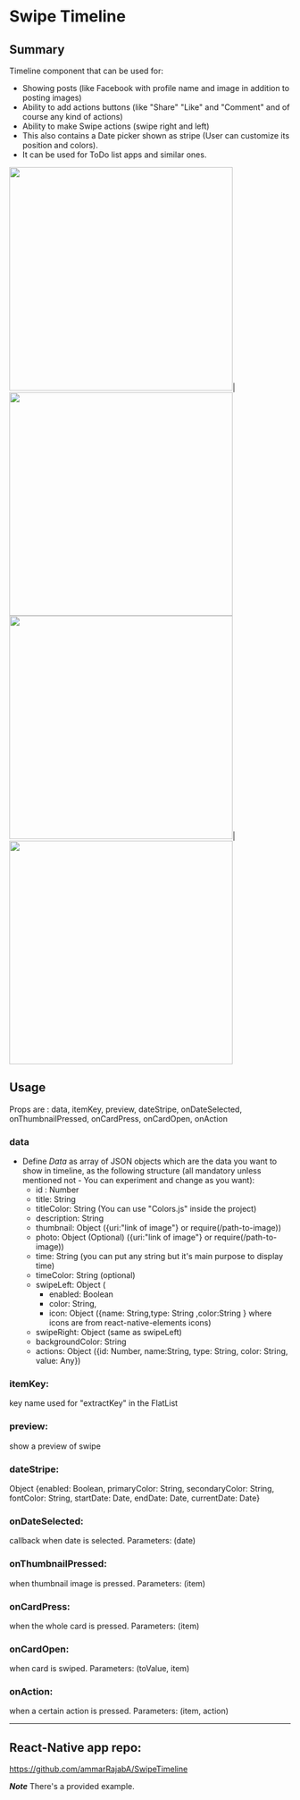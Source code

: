 # Swipe Timeline

## Summary
Timeline component that can be used for:
  - Showing posts (like Facebook with profile name and image in addition to posting images)
  - Ability to add actions buttons (like "Share" "Like" and "Comment" and of course any kind of actions)
  - Ability to make Swipe actions (swipe right and left)
  - This also contains a Date picker shown as stripe (User can customize its position and colors).
  - It can be used for ToDo list apps and similar ones. 


<img src="https://github.com/ammarRajabA/ReactNative-SwipeTimeline/raw/master/example/Screenshot_20190622-201740.png" width="400">|<img src="https://github.com/ammarRajabA/ReactNative-SwipeTimeline/raw/master/example/Screenshot_20190622-201802.png" width="400">
<img src="https://github.com/ammarRajabA/ReactNative-SwipeTimeline/raw/master/example/Screenshot_20190622-201810.png" width="400">|<img src="https://github.com/ammarRajabA/ReactNative-SwipeTimeline/raw/master/example/Screenshot_20190622-201823.png" width="400">

## Usage
Props are : data, itemKey, preview, dateStripe, onDateSelected, onThumbnailPressed, onCardPress, onCardOpen, onAction
### data
  - Define *Data* as array of JSON objects which are the data you want to show in timeline, as the following structure (all mandatory unless mentioned not - You can experiment and change as you want):
    - id : Number
    - title: String
    - titleColor: String (You can use "Colors.js" inside the project)
    - description: String
    - thumbnail: Object ({uri:"link of image"} or require(/path-to-image))
    - photo: Object (Optional) ({uri:"link of image"} or require(/path-to-image))
    - time: String (you can put any string but it's main purpose to display time)
    - timeColor: String (optional)
    - swipeLeft: Object (
      - enabled: Boolean
      - color: String,
      - icon: Object ({name: String,type: String ,color:String } where icons are from react-native-elements icons)
    - swipeRight: Object (same as swipeLeft)
    - backgroundColor: String
    - actions: Object ({id: Number, name:String, type: String, color: String, value: Any})

### itemKey:
key name used for "extractKey" in the FlatList
### preview:
show a preview of swipe
### dateStripe:
Object {enabled: Boolean, primaryColor: String, secondaryColor: String, fontColor: String, startDate:
Date, endDate: Date, currentDate: Date}
### onDateSelected:
callback when date is selected.
Parameters: (date)
### onThumbnailPressed:
when thumbnail image is pressed.
Parameters: (item)
### onCardPress:
when the whole card is pressed.
Parameters: (item)
### onCardOpen:
when card is swiped.
Parameters: (toValue, item)
### onAction:
when a certain action is pressed.
Parameters: (item, action)

___________________________________________

## React-Native app repo:
https://github.com/ammarRajabA/SwipeTimeline

***Note*** There's a provided example.
